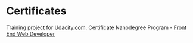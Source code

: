 # Сertificates

Training project for [Udacity.com]. Certificate Nanodegree Program - [Front End Web Developer]

[Udacity.com]: https://www.udacity.com/
[Front End Web Developer]: https://confirm.udacity.com/7QM9HD6

